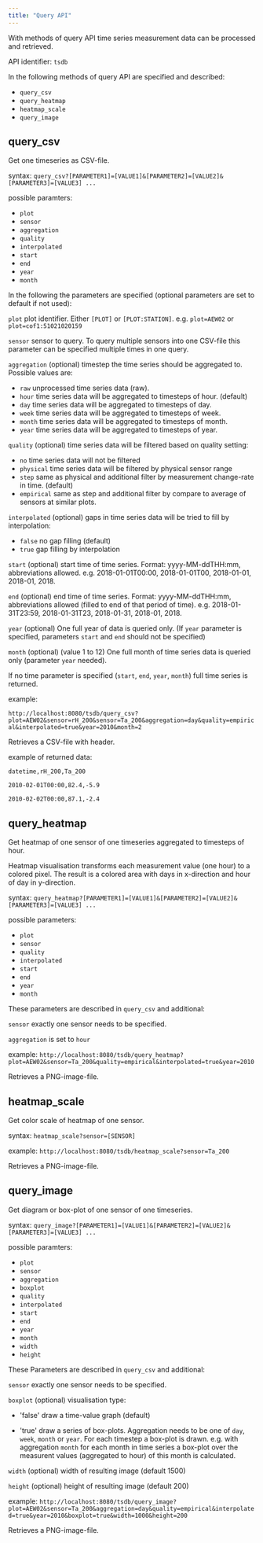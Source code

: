 ```yaml
---
title: "Query API"
---
```


With methods of query API time series measurement data can be processed and retrieved.

API identifier: `tsdb`

In the following methods of query API are specified and described: 
* `query_csv`
* `query_heatmap`
* `heatmap_scale` 
* `query_image`


## query_csv

Get one timeseries as CSV-file.

syntax: `query_csv?[PARAMETER1]=[VALUE1]&[PARAMETER2]=[VALUE2]&[PARAMETER3]=[VALUE3] ...`

possible paramters: 
* `plot` 
* `sensor` 
* `aggregation` 
* `quality` 
* `interpolated` 
* `start` 
* `end` 
* `year` 
* `month`

In the following the parameters are specified (optional parameters are set to default if not used):

`plot` plot identifier. Either `[PLOT]` or `[PLOT:STATION]`. e.g. `plot=AEW02` or `plot=cof1:51021020159`

`sensor` sensor to query. To query multiple sensors into one CSV-file this parameter can be specified multiple times in one query.

`aggregation` (optional) timestep the time series should be aggregated to. Possible values are:

* `raw`  unprocessed time series data (raw).
* `hour` time series data will be aggregated to timesteps of hour. (default)
* `day` time series data will be aggregated to timesteps of day.
* `week` time series data will be aggregated to timesteps of week.
* `month` time series data will be aggregated to timesteps of month.
* `year` time series data will be aggregated to timesteps of year.

`quality` (optional) time series data will be filtered based on quality setting:

* `no` time series data will not be filtered
* `physical` time series data will be filtered by physical sensor range
* `step` same as physical and additional filter by measurement change-rate in time. (default)
* `empirical` same as step and additional filter by compare to average of sensors at similar plots.

`interpolated` (optional) gaps in time series data will be tried to fill by interpolation:

* `false` no gap filling (default)
* `true`  gap filling by interpolation

`start` (optional) start time of time series. Format: yyyy-MM-ddTHH:mm, abbreviations allowed. e.g.  2018-01-01T00:00, 2018-01-01T00, 2018-01-01, 2018-01, 2018.

`end` (optional) end time of time series. Format: yyyy-MM-ddTHH:mm, abbreviations allowed (filled to end of that period of time). e.g.  2018-01-31T23:59, 2018-01-31T23, 2018-01-31, 2018-01, 2018.

`year` (optional) One full year of data is queried only. (If `year` parameter is specified, parameters `start` and `end` should not be specified)

`month` (optional) (value 1 to 12) One full month of time series data is queried only (parameter `year` needed).

If no time parameter is specified (`start`, `end`, `year`, `month`) full time series is returned.

example:

`http://localhost:8080/tsdb/query_csv?plot=AEW02&sensor=rH_200&sensor=Ta_200&aggregation=day&quality=empirical&interpolated=true&year=2010&month=2`

Retrieves a CSV-file with header.

example of returned data:

`datetime,rH_200,Ta_200`

`2010-02-01T00:00,82.4,-5.9`

`2010-02-02T00:00,87.1,-2.4`


## query_heatmap

Get heatmap of one sensor of one timeseries aggregated to timesteps of hour.

Heatmap visualisation transforms each measurement value (one hour) to a colored pixel. The result is a colored area with days in x-direction and hour of day in y-direction.

syntax: `query_heatmap?[PARAMETER1]=[VALUE1]&[PARAMETER2]=[VALUE2]&[PARAMETER3]=[VALUE3] ...`

possible parameters: 
* `plot` 
* `sensor` 
* `quality` 
* `interpolated`
* `start` 
* `end` 
* `year` 
* `month`

These parameters are described in `query_csv` and additional:

`sensor` exactly one sensor needs to be specified.

`aggregation` is set to `hour`

example: `http://localhost:8080/tsdb/query_heatmap?plot=AEW02&sensor=Ta_200&quality=empirical&interpolated=true&year=2010`

Retrieves a PNG-image-file.

## heatmap_scale

Get color scale of heatmap of one sensor.

syntax: `heatmap_scale?sensor=[SENSOR]`

example: `http://localhost:8080/tsdb/heatmap_scale?sensor=Ta_200`

Retrieves a PNG-image-file.

## query_image

Get diagram or box-plot of one sensor of one timeseries.

syntax: `query_image?[PARAMETER1]=[VALUE1]&[PARAMETER2]=[VALUE2]&[PARAMETER3]=[VALUE3] ...`

possible paramters: 
* `plot` 
* `sensor` 
* `aggregation` 
* `boxplot` 
* `quality` 
* `interpolated`
* `start` 
* `end` 
* `year` 
* `month` 
* `width` 
* `height`

These Parameters are described in `query_csv` and additional:

`sensor` exactly one sensor needs to be specified.

`boxplot` (optional) visualisation type:

* 'false' draw a time-value graph (default)

* 'true' draw a series of box-plots. Aggregation needs to be one of `day`, `week`, `month` or `year`. For each timestep a box-plot is drawn. e.g. with aggregation `month` for each month in time series a box-plot over the measurent values (aggregated to hour) of this month is calculated.

`width` (optional) width of resulting image (default 1500)

`height` (optional) height of resulting image (default 200)

example: `http://localhost:8080/tsdb/query_image?plot=AEW02&sensor=Ta_200&aggregation=day&quality=empirical&interpolated=true&year=2010&boxplot=true&width=1000&height=200`

Retrieves a PNG-image-file.

